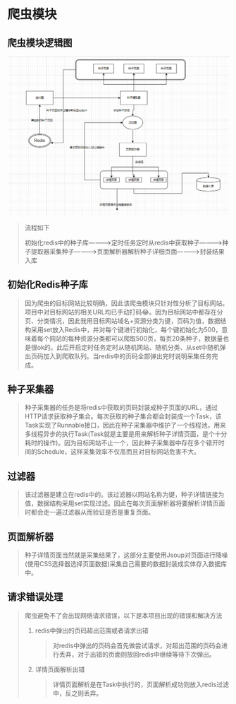 # 爬虫模块

## 爬虫模块逻辑图

![image-20230325221950966](../img/image-20230325221950966.png)

>   流程如下
>
>   初始化redis中的种子库————>定时任务定时从redis中获取种子————>种子提取器采集种子————>页面解析器解析种子详细页面————>封装结果入库

## 初始化Redis种子库

>   因为爬虫的目标网站比较明确，因此该爬虫模块只针对性分析了目标网站。项目中对目标网站的相关URL均已手动打码:joy:。因为目标网站中都存在分页、分类情况，因此我用目标网站域名+资源分类为键，页码为值，数据结构采用set放入Redis中，并对每个键进行初始化，每个键初始化为500，意味着每个网站的每种资源分类都可以爬取500页，每页20条种子，数据量也是很ok的。此后开启定时任务定时从随机网站、随机分类、从set中随机弹出页码加入到爬取队列。当redis中的页码全部弹出完时说明采集任务完成。

## 种子采集器

>   种子采集器的任务是将redis中获取的页码封装成种子页面的URL，通过HTTP请求获取种子集合。每次获取的种子集合都会封装成一个Task，该Task实现了Runnable接口，因此在种子采集器中维护了一个线程池，用来多线程异步的执行Task(Task就是主要是用来解析种子详情页面，是个十分耗时的操作)。因为目标网站不止一个，因此种子采集器中存在多个错开时间的Schedule，这样采集效率不仅高而且对目标网站危害不大。

## 过滤器

>该过滤器是建立在redis中的。该过滤器以网站名称为键，种子详情链接为值，数据结构采用set实现过滤。因此在每次页面解析器将要解析详情页面时都会走一遍过滤器从而验证是否是重复页面。

## 页面解析器

>   种子详情页面当然就是采集结果了，这部分主要使用Jsoup对页面进行降噪(使用CSS选择器选择页面数据)采集自己需要的数据封装成实体存入数据库中。

## 请求错误处理

>   爬虫避免不了会出现网络请求错误，以下是本项目出现的错误和解决方法
>
>   1.  redis中弹出的页码超出范围或者请求出错
>
>       >对redis中弹出的页码会首先做尝试请求，对超出范围的页码会进行丢弃，对于出错的页面则放回redis中继续等待下次弹出。
>
>   2.  详情页面解析出错
>
>       >详情页面解析是在Task中执行的，页面解析成功则放入redis过滤中，反之则丢弃。

